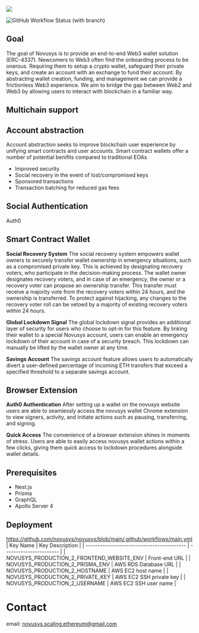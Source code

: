 ![](https://i.imgur.com/i6jKHVH.png)

![GitHub Workflow Status (with branch)](https://img.shields.io/github/actions/workflow/status/yoshisada/novusys/main.yml?branch=main)

## Goal
The goal of Novusys is to provide an end-to-end Web3 wallet solution (ERC-4337). Newcomers to Web3 often find the onboarding process to be onerous. Requiring them to setup a crypto wallet, safeguard their private keys, and create an account with an exchange to fund their account. By abstracting wallet creation, funding, and management we can provide a frictionless Web3 experience. We aim to bridge the gap between Web2 and Web3 by allowing users to interact with blockchain in a familiar way.

## Multichain support

## Account abstraction
Account abstraction seeks to improve blockchain user experience by unifying smart contracts and user accounts. Smart contract wallets offer a number of potential benifits compared to traditional EOAs
* Improved security
* Social recovery in the event of lost/compromised keys
* Sponsored transactions
* Transaction batching for reduced gas fees

## Social Authentication
Auth0

## Smart Contract Wallet

**Social Recovery System**
The social recovery system empowers wallet owners to securely transfer wallet ownership in emergency situations, such as a compromised private key. This is achieved by designating recovery voters, who participate in the decision-making process. The wallet owner designates recovery voters, and in case of an emergency, the owner or a recovery voter can propose an ownership transfer. This transfer must receive a majority vote from the recovery voters within 24 hours, and the ownership is transferred. To protect against hijacking, any changes to the recovery voter roll can be vetoed by a majority of existing recovery voters within 24 hours.

**Global Lockdown Signal**
The global lockdown signal provides an additional layer of security for users who choose to opt-in for this feature. By linking their wallet to a special Novusys account, users can enable an emergency lockdown of their account in case of a security breach. This lockdown can manually be lifted by the wallet owner at any time.

**Savings Account**
The savings account feature allows users to automatically divert a user-defined percentage of incoming ETH transfers that exceed a specified threshold to a separate savings account.

## Browser Extension
**Auth0 Authentication**
After setting up a wallet on the novusys website users are able to seamlessly access the novusys wallet Chrome extension to view signers, activity, and initiate actions such as pausing, transferring, and signing.

**Quick Access**
The convenience of a browser extension shines in moments of stress. Users are able to easily access novusys wallet actions within a few clicks, giving them quick access to lockdown procedures alongside wallet details.

## Prerequisites

- Nest.js
- Prisma
- GraphQL
- Apollo Server 4

## Deployment

https://github.com/novusys/novusys/blob/main/.github/workflows/main.yml
| Key Name                                   | Key Description         |
| ------------------------------------------ | ----------------------- |
| NOVUSYS_PRODUCTION_2_FRONTEND_WEBSITE_ENV  | Front-end URL           |
| NOVUSYS_PRODUCTION_2_PRISMA_ENV            | AWS RDS Database URL    |
| NOVUSYS_PRODUCTION_2_HOSTNAME              | AWS EC2 host name       |
| NOVUSYS_PRODUCTION_2_PRIVATE_KEY           | AWS EC2 SSH private key |
| NOVUSYS_PRODUCTION_2_USERNAME              | AWS EC2 SSH user name   |
 
# Contact
email: novusys.scaling.ethereum@gmail.com
